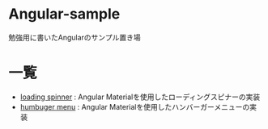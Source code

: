 # Angular-sample
勉強用に書いたAngularのサンプル置き場

# 一覧
 - [loading spinner](./loading-spinner) : Angular Materialを使用したローディングスピナーの実装
 - [humbuger menu](./humbuger-menu) : Angular Materialを使用したハンバーガーメニューの実装